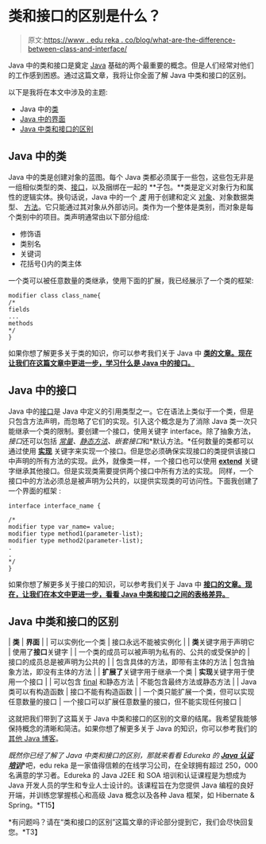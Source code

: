 # 类和接口的区别是什么？

> 原文:[https://www . edu reka . co/blog/what-are-the-difference-between-class-and-interface/](https://www.edureka.co/blog/what-are-the-difference-between-class-and-interface/)

Java 中的类和接口是奠定 [Java](https://www.edureka.co/java-j2ee-soa-training) 基础的两个最重要的概念。但是人们经常对他们的工作感到困惑。通过这篇文章，我将让你全面了解 Java 中类和接口的区别。

以下是我将在本文中涉及的主题:

*   Java 中的[类](#class)
*   [Java 中的界面](#interface)
*   [Java 中类和接口的区别](#classvsinterface)

## Java 中的**类**

Java 中的类是创建对象的蓝图。每个 Java 类都必须属于一些包，这些包无非是 一组相似类型的类、[接口](https://www.edureka.co/blog/java-collections/)，以及捆绑在一起的 **子包。**类是定义对象行为和属性的逻辑实体。换句话说，Java 中的一个  *[类](https://www.edureka.co/blog/java-objects-and-classes/)* 用于创建和定义  [对象](https://www.edureka.co/blog/java-object/)、对象数据类型、  [方法](https://www.edureka.co/blog/java-methods/)。它只能通过其对象从外部访问。类作为一个整体是类别，而对象是每个类别中的项目。类声明通常由以下部分组成:

*   修饰语
*   类别名
*   关键词
*   花括号{}内的类主体

一个类可以被任意数量的类继承，使用下面的扩展，我已经展示了一个类的框架:

```
modifier class class_name{
/*
fields
...
methods
*/
}
```

如果你想了解更多关于类的知识，你可以参考我们关于 Java 中 [**类的文章。现在让我们在这篇文章中更进一步，学习什么是 Java 中的接口。**](https://www.edureka.co/blog/java-objects-and-classes/)

## Java 中的**接口**

Java 中的[接口](https://www.edureka.co/blog/java-interface/)是 Java 中定义的引用类型之一。它在语法上类似于一个类，但是只包含方法声明，而忽略了它们的实现。引入这个概念是为了消除 Java 类一次只能继承一个类的限制。要创建一个接口，使用关键字 interface。除了抽象方法，*接口*还可以包括 *[常量](https://www.edureka.co/blog/what-is-java-constant/)、[静态方法](https://www.edureka.co/blog/static-keyword-in-java/)、嵌套接口*和*默认方法。*任何数量的类都可以通过使用 [**实现**](https://www.edureka.co/blog/implements-in-java/) 关键字来实现一个接口。但是您必须确保实现接口的类提供该接口中声明的所有方法的实现。此外，就像类一样，一个接口也可以使用 [**extend**](https://www.edureka.co/blog/extends-vs-implements/) 关键字继承其他接口。但是实现类需要提供两个接口中所有方法的实现。 同样，一个接口中的方法必须总是被声明为公共的，以提供实现类的可访问性。下面我创建了一个界面的框架 :

```
interface interface_name {

/*
modifier type var_name= value;
modifier type method1(parameter-list);
modifier type method2(parameter-list);
.
.
*/
}
```

如果你想了解更多关于接口的知识，可以参考我们关于 Java 中 **[接口的文章。现在，让我们在本文中更进一步，看看 Java 中类和接口之间的表格差异。](https://www.edureka.co/blog/java-interface/)**

## **Java 中类和接口的区别**

| **类** | **界面** |
| 可以实例化一个类 | 接口永远不能被实例化 |
| **类**关键字用于声明它 | 使用了**接口**关键字 |
| 一个类的成员可以被声明为私有的、公共的或受保护的 | 接口的成员总是被声明为公共的 |
| 包含具体的方法，即带有主体的方法 | 包含抽象方法，即没有主体的方法 |
| **扩展了**关键字用于继承一个类 | **实现**关键字用于使用一个接口 |
| 可以包含 [final](https://www.edureka.co/blog/final-finally-and-finalize-in-java/) 和静态方法 | 不能包含最终方法或静态方法 |
| Java 类可以有构造函数 | 接口不能有构造函数 |
| 一个类只能扩展一个类，但可以实现任意数量的接口 | 一个接口可以扩展任意数量的接口，但不能实现任何接口 |

这就把我们带到了这篇关于 Java 中类和接口的区别的文章的结尾。我希望我能够保持概念的清晰和简洁。如果你想了解更多关于 Java 的知识，你可以参考我们的[其他 Java 博客](https://www.edureka.co/blog/what-is-java/)。

*既然你已经了解了 Java 中类和接口的区别，那就来看看 Edureka 的* [***Java 认证培训***](https://www.edureka.co/java-j2ee-soa-training)*吧，edu reka 是一家值得信赖的在线学习公司，在全球拥有超过 250，000 名满意的学习者。Edureka 的 Java J2EE 和 SOA 培训和认证课程是为想成为 Java 开发人员的学生和专业人士设计的。该课程旨在为您提供 Java 编程的良好开端，并训练您掌握核心和高级 Java 概念以及各种 Java 框架，如 Hibernate & Spring。*T15】

*有问题吗？请在“类和接口的区别”这篇文章的评论部分提到它，我们会尽快回复您。*T3】